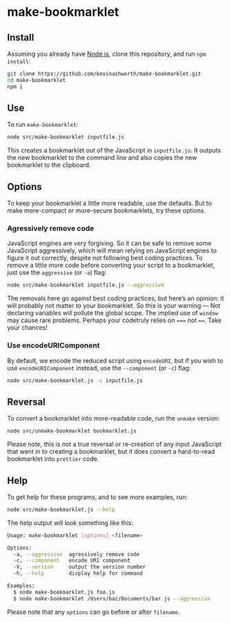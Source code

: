 # make-bookmarklet

## Install

Assuming you already have [Node.js](https://nodejs.org/), clone this repository, and run `npm install`:

```bash
git clone https://github.com/kevinashworth/make-bookmarklet.git
cd make-bookmarklet
npm i
```

## Use

To run `make-bookmarklet`:

```bash
node src/make-bookmarklet inputfile.js
```

This creates a bookmarklet out of the JavaScript in `inputfile.js`. It outputs the new bookmarklet to the command line and also copies the new bookmarklet to the clipboard.

## Options

To keep your bookmarklet a little more readable, use the defaults. But to make more-compact or more-secure bookmarklets, try these options.

### Agressively remove code

JavaScript engines are very forgiving. So it can be safe to remove some JavaScript aggressively, which will mean relying on JavaScript engines to figure it out correctly, despite not following best coding practices. To remove a little more code before converting your script to a bookmarklet, just use the `aggressive` (or `-a`) flag:

```bash
node src/make-bookmarklet inputfile.js --aggressive
```

The removals here go against best coding practices, but here’s an opinion: it will probably not matter to your bookmarklet. So this is your warning — Not declaring variables will pollute the global scope. The implied use of `window` may cause rare problems. Perhaps your codetruly relies on `===` not `==`. Take your chances!

### Use encodeURIComponent

By default, we encode the reduced script using `encodeURI`, but if you wish to use `encodeURIComponent` instead, use the `--component` (or `-c`) flag:

```bash
node src/make-bookmarklet.js -c inputfile.js
```

## Reversal

To convert a bookmarklet into more-readable code, run the `unmake` version:

```bash
node src/unmake-bookmarklet bookmarklet.js
```

Please note, this is not a true reversal or re-creation of any input JavaScript that went in to creating a bookmarklet, but it does convert a hard-to-read bookmarklet into `prettier` code.

## Help

To get help for these programs, and to see more examples, run:

```bash
node src/make-bookmarklet.js --help
```

The help output will look something like this:

```bash
Usage: make-bookmarklet [options] <filename>

Options:
  -a, --aggressive  agressively remove code
  -c, --component   encode URI component
  -V, --version     output the version number
  -h, --help        display help for command

Examples:
  $ node make-bookmarklet.js foo.js
  $ node make-bookmarklet /Users/baz/Documents/bar.js --aggressive
```

Please note that any `options` can go before or after `filename`.
